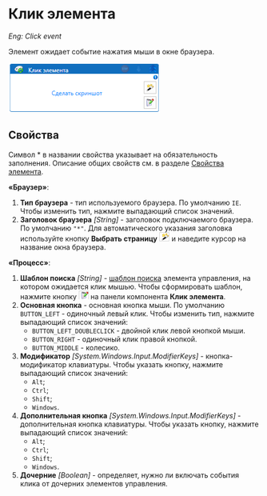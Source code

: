 # Клик элемента

*Eng: Click event*

Элемент ожидает событие нажатия мыши в окне браузера.

![](../../../../resources/activities/basic/browser/events/image-135.png)

## Свойства
Символ * в названии свойства указывает на обязательность заполнения. Описание общих свойств см. в разделе [Свойства элемента](https://docs.primo-rpa.ru/primo-rpa/primo-studio/process/elements#svoistva-elementa).

**«Браузер»**:

1. **Тип браузера** - тип используемого браузера. По умолчанию `IE`. Чтобы изменить тип, нажмите выпадающий список значений.
1. **Заголовок браузера** *[String]* - заголовок подключаемого браузера. По умолчанию `"*"`. Для автоматического указания заголовка используйте кнопку **Выбрать страницу** ![](../../../../resources/activities/basic/browser/events/image-794.png) и наведите курсор на название окна браузера.

**«Процесс»**:

1. **Шаблон поиска** *[String]* - [шаблон поиска](https://docs.primo-rpa.ru/primo-rpa/primo-studio/process/searchpatterns) элемента управления, на котором ожидается клик мышью. Чтобы сформировать шаблон, нажмите кнопку ![](../../../../resources/activities/basic/browser/events/image-516-1-2-1-1-1-4.png)  на панели компонента **Клик элемента**.
1. **Основная кнопка** - основная кнопка мыши. По умолчанию `BUTTON_LEFT` - одиночный левый клик. Чтобы изменить тип, нажмите выпадающий список значений:
   * `BUTTON_LEFT_DOUBLECLICK` - двойной клик левой кнопкой мыши.
   * `BUTTON_RIGHT` - одиночный клик правой кнопкой.
   * `BUTTON_MIDDLE` - колесико.
1. **Модификатор** *[System.Windows.Input.ModifierKeys]* - кнопка-модификатор клавиатуры. Чтобы указать кнопку, нажмите выпадающий список значений:
   * `Alt`;
   * `Ctrl`;
   * `Shift`;
   * `Windows`.
1. **Дополнительная кнопка** *[System.Windows.Input.ModifierKeys]* - дополнительная кнопка клавиатуры. Чтобы указать кнопку, нажмите выпадающий список значений:
   * `Alt`;
   * `Ctrl`;
   * `Shift`;
   * `Windows`.
1. **Дочерние** *[Boolean]* - определяет, нужно ли включать события клика от дочерних элементов управления.


